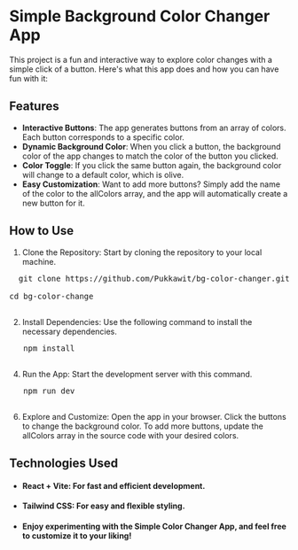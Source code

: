 # Simple Background Color Changer App

This project is a fun and interactive way to explore color changes with a simple click of a button. Here's what this app does and how you can have fun with it:

## Features

- <strong>Interactive Buttons</strong>: The app generates buttons from an array of colors. Each button corresponds to a specific color.
- <strong>Dynamic Background Color</strong>: When you click a button, the background color of the app changes to match the color of the button you clicked.
- <strong>Color Toggle</strong>: If you click the same button again, the background color will change to a default color, which is olive.
- <strong>Easy Customization</strong>: Want to add more buttons? Simply add the name of the color to the allColors array, and the app will automatically create a new button for it.

## How to Use

1. Clone the Repository: Start by cloning the repository to your local machine.
<pre>
  git clone https://github.com/Pukkawit/bg-color-changer.git

cd bg-color-change

</pre>
2. Install Dependencies: Use the following command to install the necessary dependencies.
 <pre>
   npm install
 </pre>
4. Run the App: Start the development server with this command.
 <pre>
   npm run dev
 </pre>
6. Explore and Customize: Open the app in your browser. Click the buttons to change the background color. To add more buttons, update the allColors array in the source code with your desired colors.

## Technologies Used

- #### React + Vite: For fast and efficient development.
- #### Tailwind CSS: For easy and flexible styling.
- #### Enjoy experimenting with the Simple Color Changer App, and feel free to customize it to your liking!

